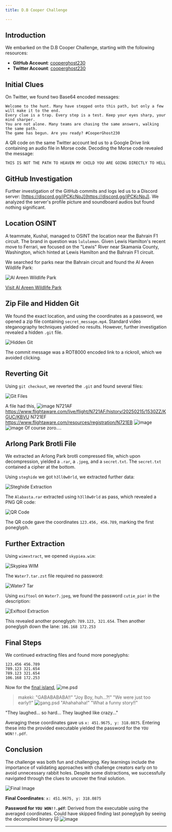 ```yaml
---
title: D.B Cooper Challenge

---
```

## Introduction

We embarked on the D.B Cooper Challenge, starting with the following resources:

- **GitHub Account**: [cooperghost230](https://github.com/cooperghost230)
- **Twitter Account**: [cooperghost230](https://x.com/cooperghost230)

## Initial Clues

On Twitter, we found two Base64 encoded messages:

```
Welcome to the hunt. Many have stepped onto this path, but only a few will make it to the end.
Every clue is a trap. Every step is a test. Keep your eyes sharp, your mind sharper.
You are not alone. Many teams are chasing the same answers, walking the same path.
The game has begun. Are you ready? #CooperGhost230
```

A QR code on the same Twitter account led us to a Google Drive link containing an audio file in Morse code. Decoding the Morse code revealed the message:

```
THIS IS NOT THE PATH TO HEAVEN MY CHILD YOU ARE GOING DIRECTLY TO HELL
```

## GitHub Investigation

Further investigation of the GitHub commits and logs led us to a Discord server: [https://discord.gg/jPCKcNpJ](https://discord.gg/jPCKcNpJ). We analyzed the server's profile picture and soundboard audios but found nothing significant.

## Location OSINT

A teammate, Kushal, managed to OSINT the location near the Bahrain F1 circuit. The brand in question was `lululemon`. Given Lewis Hamilton's recent move to Ferrari, we focused on the "Lewis" River near Skamania County, Washington, which hinted at Lewis Hamilton and the Bahrain F1 circuit.

We searched for parks near the Bahrain circuit and found the Al Areen Wildlife Park:

![Al Areen Wildlife Park](https://hackmd.io/_uploads/SyIi9UDiJe.png)

[Visit Al Areen Wildlife Park](https://earth.app.goo.gl/?apn=com.google.earth&isi=293622097&ius=googleearth&link=https%3a%2f%2fearth.google.com%2fweb%2fsearch%2fAl%2bAreen%2bWildlife%2bPark%2b%2526%2bReserve,%2bGulf%2bof%2bBahrain%2bRoad,%2bZallaq,%2bBahrain%2f%4026.00217769,50.50393576,10.21996924a,0d,90y,80.03971433h,69.13659518t,0r%2fdata%3dCrgBGokBEoIBCiUweDNlNDg0ZGYwMTExNTY4OWI6MHg5OGJlMzM5NDk2YTAxNjkxGe06ZX_qAzpAIZOpglFJP0lAKkdBbCBBcmVlbiBXaWxkbGlmZSBQYXJrICYgUmVzZXJ2ZSwgR3VsZiBvZiBCYWhyYWluIFJvYWQsIFphbGxhcSwgQmFocmFpbhgBIAEiJgokCfr4ceFZMTdAEWpJgM7_LzdAGUyViDdUI1JAIRmNTtwpI1JAQgIIASIwCixBRjFRaXBPeTlrdFZEdUlrOHYyU1R0UXdlYkQ2YktNZDdRcnNETHdUTFkxVBAFQgIIAEoNCP___________wEQAA)

## Zip File and Hidden Git

We found the exact location, and using the coordinates as a password, we opened a zip file containing `secret_message.mp4`. Standard video steganography techniques yielded no results. However, further investigation revealed a hidden `.git` file.

![Hidden Git](https://hackmd.io/_uploads/Hyc2s_Do1x.png)

The commit message was a ROT8000 encoded link to a rickroll, which we avoided clicking.

## Reverting Git

Using `git checkout`, we reverted the `.git` and found several files:

![Git Files](https://hackmd.io/_uploads/HkPzhdwjkx.png)

A file had this, ![image](https://hackmd.io/_uploads/BJg63Lvi1l.png)  N721AF <https://www.flightaware.com/live/flight/N721AF/history/20250215/1530ZZ/KGUC/KBVU> 
N721EF  <https://www.flightaware.com/resources/registration/N721EB>   ![image](https://hackmd.io/_uploads/Bya2a8voyl.png)   ![image](https://hackmd.io/_uploads/r1LATIvskx.png) 
Of course zoro....
## Arlong Park Brotli File

We extracted an Arlong Park brotli compressed file, which upon decompression, yielded a `.rar`, a `.jpeg`, and a `secret.txt`. The `secret.txt` contained a cipher at the bottom.

Using `steghide` we got `h3ll0w0rld`, we extracted further data:

![Steghide Extraction](https://hackmd.io/_uploads/BkNZ6_PsJe.png)

The `Alabasta.rar` extracted using `h3ll0w0rld` as pass, which revealed a PNG QR code:

![QR Code](https://hackmd.io/_uploads/SJzdIPPj1e.png)

The QR code gave the coordinates `123.456, 456.789`, marking the first poneglyph.

## Further Extraction

Using `wimextract`, we opened `skypiea.wim`:

![Skypiea WIM](https://hackmd.io/_uploads/BJt-A_Dskx.png)

The `Water7.tar.zst` file required no password:

![Water7 Tar](https://hackmd.io/_uploads/HkESRuPoJe.png)

Using `exiftool` on `Water7.jpeg`, we found the password `cutie_pie!` in the description:

![Exiftool Extraction](https://hackmd.io/_uploads/ryBj0dDo1e.png)

This revealed another poneglyph: `789.123, 321.654`.
Then another poneglyph down the lane: `106.168 172.253`

## Final Steps

We continued extracting files and found more poneglyphs:

```
123.456 456.789
789.123 321.654
789.123 321.654
106.168 172.253
```

Now for the [final island](https://youtu.be/KUav6PJz9TI?si=rDsiE_W9dR0nGQvf),
![me.psd](https://hackmd.io/_uploads/rJJDPYvoJg.png)

> makeki: "GABABABABA!!"
    "Joy Boy, huh...?!"
    "We were just too early!!"
![gang.psd](https://hackmd.io/_uploads/B1N1PtvsJl.png)
> "Ahahahaha!"
"What a funny story!!"

"They laughed... so hard... They laughed like crazy..."

Averaging these coordinates gave us `x: 451.9675, y: 318.0875`. Entering these into the provided executable yielded the password for the `YOU WON!!.pdf`.

## Conclusion

The challenge was both fun and challenging. Key learnings include the importance of validating approaches with challenge creators early on to avoid unnecessary rabbit holes. Despite some distractions, we successfully navigated through the clues to uncover the final solution.

![Final Image](https://hackmd.io/_uploads/BkUlAKwj1x.jpg)

**Final Coordinates**: `x: 451.9675, y: 318.0875`

**Password for `YOU WON!!.pdf`**: Derived from the executable using the averaged coordinates.
Could have skipped finding last poneglyph by seeing the decompiled binary :cat: 
![image](https://hackmd.io/_uploads/r1JGd9Fsyl.png)


---

